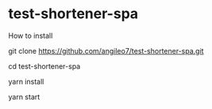 # test-shortener-spa

How to install

git clone https://github.com/angileo7/test-shortener-spa.git

cd test-shortener-spa

yarn install

yarn start